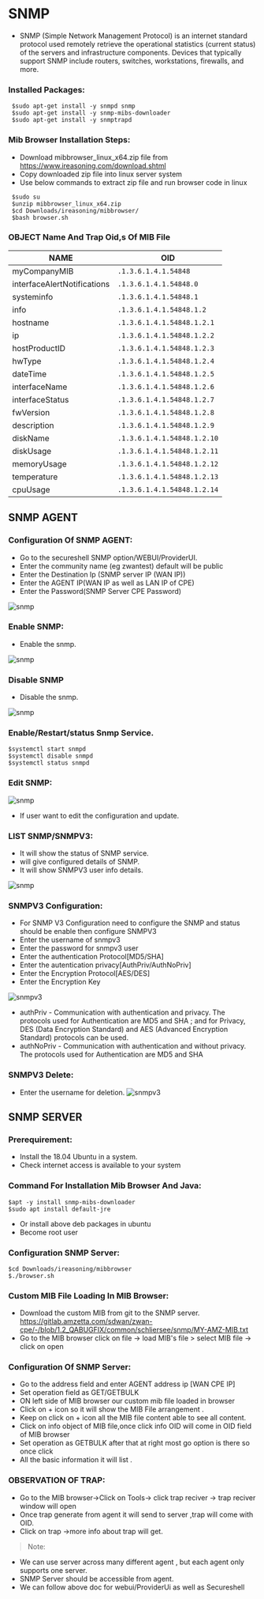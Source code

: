 # SNMP
- SNMP (Simple Network Management Protocol) is an internet standard protocol used remotely retrieve the operational statistics (current status) of the servers and infrastructure components. Devices that typically support SNMP include routers, switches, workstations, firewalls, and more.
### Installed Packages:
```
 $sudo apt-get install -y snmpd snmp
 $sudo apt-get install -y snmp-mibs-downloader
 $sudo apt-get install -y snmptrapd
```
### Mib Browser Installation Steps:

 - Download mibbrowser_linux_x64.zip file from https://www.ireasoning.com/download.shtml
 - Copy downloaded zip file into linux server system
 - Use below commands to extract zip file and run browser code in linux

``` 
 $sudo su
 $unzip mibbrowser_linux_x64.zip
 $cd Downloads/ireasoning/mibbrowser/
 $bash browser.sh
```

### OBJECT Name And Trap Oid,s Of MIB File
| NAME | OID |
| ------ | ------ |
| myCompanyMIB | ``` .1.3.6.1.4.1.54848  ``` |
| interfaceAlertNotifications | ``` .1.3.6.1.4.1.54848.0  ``` |
| systeminfo | ``` .1.3.6.1.4.1.54848.1 ``` |
| info | ``` .1.3.6.1.4.1.54848.1.2 ``` |
| hostname | ``` .1.3.6.1.4.1.54848.1.2.1 ``` |
| ip | ``` .1.3.6.1.4.1.54848.1.2.2 ```|
| hostProductID | ``` .1.3.6.1.4.1.54848.1.2.3 ``` |
| hwType | ``` .1.3.6.1.4.1.54848.1.2.4 ``` |
| dateTime | ``` .1.3.6.1.4.1.54848.1.2.5 ``` |
|interfaceName | ``` .1.3.6.1.4.1.54848.1.2.6 ``` |
|interfaceStatus | ``` .1.3.6.1.4.1.54848.1.2.7 ``` |
|fwVersion| ``` .1.3.6.1.4.1.54848.1.2.8 ``` |
|description| ``` .1.3.6.1.4.1.54848.1.2.9 ``` |
|diskName| ``` .1.3.6.1.4.1.54848.1.2.10 ``` |
|diskUsage| ``` .1.3.6.1.4.1.54848.1.2.11 ``` |
|memoryUsage| ``` .1.3.6.1.4.1.54848.1.2.12 ``` |
|temperature| ``` .1.3.6.1.4.1.54848.1.2.13 ``` |
|cpuUsage| ``` .1.3.6.1.4.1.54848.1.2.14 ``` |
## SNMP AGENT
### Configuration Of SNMP AGENT:

-  Go to the secureshell SNMP option/WEBUI/ProviderUI.
-  Enter the community name (eg zwantest) default will be public
-  Enter the Destination Ip (SNMP server IP (WAN IP))
-  Enter the AGENT IP(WAN IP as well as LAN IP of CPE)
-  Enter the Password(SNMP Server CPE Password)

![snmp](images/Snmpconfig.png)

### Enable SNMP:
- Enable the snmp.

![snmp](images/Snmpenable.png)

### Disable SNMP
- Disable the snmp.

![snmp](images/Snmpdisable.png)

### Enable/Restart/status Snmp Service.
````
$systemctl start snmpd
$systemctl disable snmpd
$systemctl status snmpd
````
### Edit SNMP:
![snmp](images/Snmpedit.png)
 - If user want to edit the configuration and update.
### LIST SNMP/SNMPV3:
- It will show the status of SNMP service.
- will give configured details of SNMP.
- It will show SNMPV3 user info details.

![snmp](images/Snmpvinfo.png)

### SNMPV3 Configuration:

- For SNMP V3 Configuration need to configure the SNMP and status should be enable then configure SNMPV3
- Enter the username of snmpv3
- Enter the password for snmpv3 user
- Enter the authentication Protocol[MD5/SHA]
- Enter the autentication privacy[AuthPriv/AuthNoPriv]
- Enter the Encryption Protocol[AES/DES]
- Enter the Encryption Key

![snmpv3](images/Snmpv3conf.png)

- authPriv - Communication with authentication and privacy. The protocols used for Authentication are MD5 and SHA ; and for Privacy, DES (Data Encryption Standard) and AES (Advanced Encryption Standard) protocols can be used.
- authNoPriv - Communication with authentication and without privacy. The protocols used for Authentication are MD5 and SHA
### SNMPV3 Delete:

- Enter the username for deletion.
![snmpv3](images/Snmpv3delete.png)

## SNMP SERVER
### Prerequirement:
- Install the 18.04 Ubuntu in a system.
- Check internet access is available to your system
###  Command For Installation Mib Browser And Java:
    $apt -y install snmp-mibs-downloader
    $sudo apt install default-jre
- Or install above deb packages in ubuntu
- Become root user
### Configuration SNMP Server:
    $cd Downloads/ireasoning/mibbrowser
    $./browser.sh
### Custom MIB File Loading In MIB Browser:
- Download the custom MIB from git to the SNMP server.
https://gitlab.amzetta.com/sdwan/zwan-cpe/-/blob/1.2_QABUGFIX/common/schliersee/snmp/MY-AMZ-MIB.txt
- Go to the MIB browser click on file -> load MIB's file > select MIB file -> click on  open
### Configuration Of SNMP Server:
- Go to the address field and enter  AGENT address ip [WAN CPE IP]
- Set operation field as GET/GETBULK
- ON left side of MIB browser our custom mib file loaded in browser 
- Click on + icon  so it will show the MIB File arrangement .
- Keep on click on + icon all the MIB file content able to see all content.
- Click on info object of MIB file,once click info OID will come in OID field of MIB browser
- Set operation as GETBULK after that at right most go option is there so once click
- All the basic information it will list .

### OBSERVATION OF TRAP:
- Go to the MIB browser->Click on Tools-> click trap reciver -> trap reciver window will open 
- Once trap generate from agent it will send to server ,trap will come with OID.
- Click on trap ->more info about trap will get.

> Note: 
- We can use server  across many different agent , but each agent  only supports one server.
- SNMP Server should be accessible from agent. 
- We  can follow above doc for webui/ProviderUi as well as Secureshell
